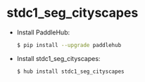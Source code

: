 # stdc1_seg_cityscapes
* Install PaddleHub: 

    ```bash
    $ pip install --upgrade paddlehub
    ```

* Install stdc1_seg_cityscapes: 

    ```bash
    $ hub install stdc1_seg_cityscapes
    ```
